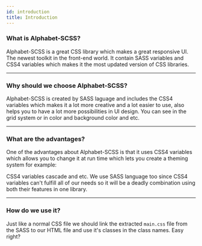 ```yaml
---
id: introduction 
title: Introduction
---
```


### What is Alphabet-SCSS?

Alphabet-SCSS is a great CSS library which makes a great responsive UI. The newest toolkit in the front-end world. It contain SASS variables and CSS4 variables which makes it the most updated version of CSS libraries.

---

### Why should we choose Alphabet-SCSS?

Alphabet-SCSS is created by SASS laguage and includes the CSS4 variables which makes it a lot more creative and a lot easier to use, also helps you to have a lot more possibilities in UI design. You can see in the grid system or in color and background color and etc.

---

### What are the advantages?

One of the advantages about Alphabet-SCSS is that it uses CSS4 variables which allows you to change it at run time which lets you create a theming system for example: 

CSS4 variables cascade and etc. We use SASS language too since CSS4 variables can't fulfill all of our needs so it will be a deadly combination using both their features in one library.

---

### How do we use it?

Just like a normal CSS file we should link the extracted `main.css` file from the SASS to our HTML file and use it's classes in the class names. Easy right?
